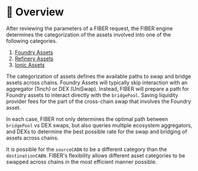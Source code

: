 # 📐 Overview

After reviewing the parameters of a FIBER request, the FIBER engine determines the categorization of the assets involved into one of the following categories.

1. [Foundry Assets](../../asset-types/foundry-assets.md)
2. [Refinery Assets](../../asset-types/refinery-assets.md)
3. [Ionic Assets](../../asset-types/ionic-assets.md)

The categorization of assets defines the available paths to swap and bridge assets across chains. Foundry Assets will typically skip interaction with an aggregator (1inch) or DEX (UniSwap). Instead, FIBER will prepare a path for Foundry assets to interact directly with the `bridgePool`. Saving liquidity provider fees for the part of the cross-chain swap that involves the Foundry asset.

In each case, FIBER not only determines the optimal path between `bridgePool` vs DEX swaps, but also queries multiple ecosystem aggregators, and DEXs to determine the best possible rate for the swap and bridging of assets across chains.

It is possible for the `sourceCABN` to be a different category than the `destinationCABN`. FIBER's flexibility allows different asset categories to be swapped across chains in the most efficient manner possible.
